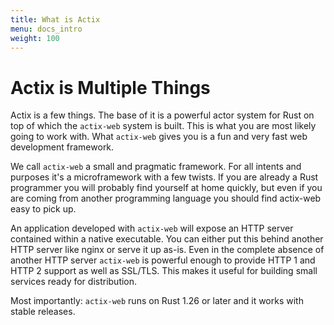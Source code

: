 ```yaml
---
title: What is Actix
menu: docs_intro
weight: 100
---
```


# Actix is Multiple Things

Actix is a few things.  The base of it is a powerful actor system for Rust on
top of which the `actix-web` system is built.  This is what you are most likely
going to work with.  What `actix-web` gives you is a fun and very fast web
development framework.

We call `actix-web` a small and pragmatic framework.  For all intents and purposes
it's a microframework with a few twists.  If you are already a Rust programmer
you will probably find yourself at home quickly, but even if you are coming from
another programming language you should find actix-web easy to pick up.

An application developed with `actix-web` will expose an HTTP server contained
within a native executable.  You can either put this behind another HTTP server like
nginx or serve it up as-is.  Even in the complete absence of another HTTP
server `actix-web` is powerful enough to provide HTTP 1 and HTTP 2 support as
well as SSL/TLS.  This makes it useful for building small services ready for
distribution.

Most importantly: `actix-web` runs on Rust 1.26 or later and it works with
stable releases.
